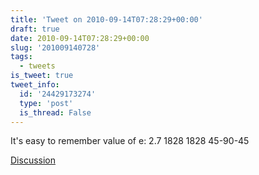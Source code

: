 ```yaml
---
title: 'Tweet on 2010-09-14T07:28:29+00:00'
draft: true
date: 2010-09-14T07:28:29+00:00
slug: '201009140728'
tags:
  - tweets
is_tweet: true
tweet_info:
  id: '24429173274'
  type: 'post'
  is_thread: False
---
```




It's easy to remember value of e: 2.7 1828 1828 45-90-45

[Discussion](https://x.com/sytelus/status/24429173274)
